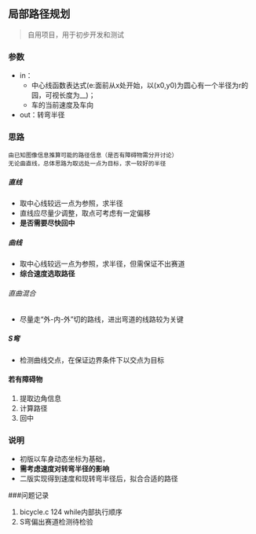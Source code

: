 ## 局部路径规划
>自用项目，用于初步开发和测试

### 参数
+ in：
  * 中心线函数表达式(e:面前从x处开始，以(x0,y0)为圆心有一个半径为r的园，可视长度为__)；  
  * 车的当前速度及车向
+ out：转弯半径

### 思路
    由已知图像信息推算可能的路径信息（是否有障碍物需分开讨论）  
    无论曲直线，总体思路为取远处一点为目标，求一较好的半径
##### 直线  
  + 取中心线较远一点为参照，求半径
  + 直线应尽量少调整，取点可考虑有一定偏移
  + **是否需要尽快回中**

##### 曲线
  + 取中心线较远一点为参照，求半径，但需保证不出赛道
  + **综合速度选取路径**

###### 直曲混合
  + 尽量走“外-内-外”切的路线，进出弯道的线路较为关键

##### S弯
  + 检测曲线交点，在保证边界条件下以交点为目标

#### 若有障碍物
  1. 提取边角信息
  2. 计算路径
  3. 回中

### 说明
+ 初版以车身动态坐标为基础，
+ **需考虑速度对转弯半径的影响**
+ 二版实现得到速度和现转弯半径后，拟合合适的路径

###问题记录
1. bicycle.c 124 while内部执行顺序
2. S弯偏出赛道检测待检验
